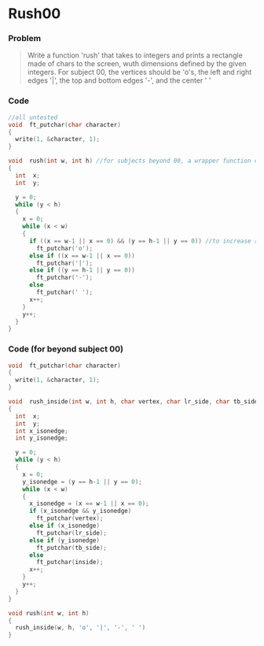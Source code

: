 # Rush00
### Problem
> Write a function 'rush' that takes to integers and prints a rectangle made of chars to the screen, wuth dimensions defined by the given integers.
> For subject 00, the vertices should be 'o's, the left and right edges '|', the top and bottom edges '-', and the center ' '
### Code
```C
//all untested
void  ft_putchar(char character)
{
  write(1, &character, 1);
}

void  rush(int w, int h) //for subjects beyond 00, a wrapper function could be made which changes the characters printed for parts of the rect
{
  int  x;
  int  y;

  y = 0;
  while (y < h)
  {
    x = 0;
    while (x < w)
    {
      if ((x == w-1 || x == 0) && (y == h-1 || y == 0)) //to increase readability, the condition for each axis could be made into a variable
        ft_putchar('o');
      else if ((x == w-1 || x == 0))
        ft_putchar('|');
      else if ((y == h-1 || y == 0))
        ft_putchar('-');
      else
        ft_putchar(' ');
      x++;
    }
    y++;
  }
}
```
### Code (for beyond subject 00)
```C
void  ft_putchar(char character)
{
  write(1, &character, 1);
}

void  rush_inside(int w, int h, char vertex, char lr_side, char tb_side, char inside)
{
  int  x;
  int  y;
  int x_isonedge;
  int y_isonedge;

  y = 0;
  while (y < h)
  {
    x = 0;
    y_isonedge = (y == h-1 || y == 0);
    while (x < w)
    {
      x_isonedge = (x == w-1 || x == 0);
      if (x_isonedge && y_isonedge)
        ft_putchar(vertex);
      else if (x_isonedge)
        ft_putchar(lr_side);
      else if (y_isonedge)
        ft_putchar(tb_side);
      else
        ft_putchar(inside);
      x++;
    }
    y++;
  }
}

void rush(int w, int h)
{
  rush_inside(w, h, 'o', '|', '-', ' ')
}
```
